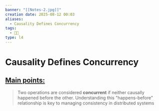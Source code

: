 ```yaml
---
banner: "[[Notes-2.jpg]]"
creation date: 2025-08-12 00:03
aliases:
  - Causality Defines Concurrency
tags:
  - 👨‍💻
type: l4
---
```

# Causality Defines Concurrency
## <u>Main points:</u>
> Two operations are considered **concurrent** if neither causally happened before the other. Understanding this "happens-before" relationship is key to managing consistency in distributed systems
